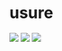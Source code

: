 # usure
[![](https://img.shields.io/pypi/v/seuils)](https://pypi.org/project/seuils/)
[![](https://img.shields.io/pypi/dm/seuils)](https://pypi.org/project/seuils/)
[![](https://gitlab.com/outils-jcp/seuils-usure/badges/main/pipeline.svg)](https://gitlab.com/outils-jcp/seuils-usure/-/pipelines)

